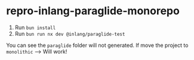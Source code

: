 # repro-inlang-paraglide-monorepo


1. Run `bun install`
2. Run `bun run nx dev @inlang/paraglide-test`

You can see the `paraglide` folder will not generated. If move the project to `monolithic` --> Will work!